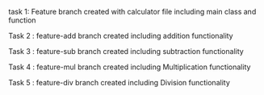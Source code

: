 task 1: Feature branch created with calculator file including main class and function

Task 2 : feature-add branch created including addition functionality

Task 3 : feature-sub branch created including subtraction  functionality

Task 4 : feature-mul branch created including Multiplication functionality
 
Task 5 : feature-div branch created including Division functionality 
